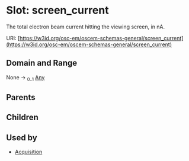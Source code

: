 
# Slot: screen_current

The total electron beam current hitting the viewing screen, in nA.

URI: [https://w3id.org/osc-em/oscem-schemas-general/screen_current](https://w3id.org/osc-em/oscem-schemas-general/screen_current)


## Domain and Range

None &#8594;  <sub>0..1</sub> [Any](Any.md)

## Parents


## Children


## Used by

 * [Acquisition](Acquisition.md)
